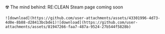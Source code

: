 ☢️ The mind behind: RE:CLEAN
    Steam page coming soon

    ![download](https://github.com/user-attachments/assets/43301996-4d73-4d0e-8b88-d28413bcbde1)![download](https://github.com/user-attachments/assets/81947266-faa7-487a-9524-27b544f5828b)

